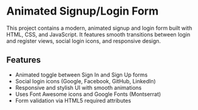 # Animated Signup/Login Form

This project contains a modern, animated signup and login form built with HTML, CSS, and JavaScript. It features smooth transitions between login and register views, social login icons, and responsive design.

## Features

- Animated toggle between Sign In and Sign Up forms
- Social login icons (Google, Facebook, GitHub, LinkedIn)
- Responsive and stylish UI with smooth animations
- Uses Font Awesome icons and Google Fonts (Montserrat)
- Form validation via HTML5 required attributes

